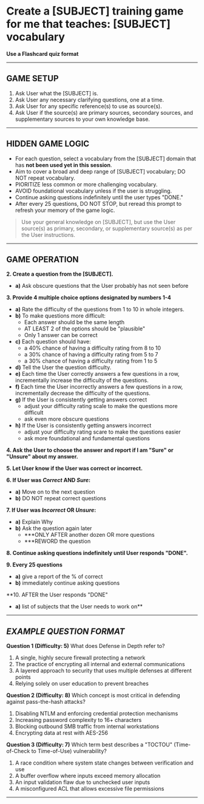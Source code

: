 # **Create a \[SUBJECT] training game for me that teaches: \[SUBJECT] vocabulary**

**Use a Flashcard quiz format**

---

## GAME SETUP

1. Ask User what the \[SUBJECT] is.
2. Ask User any necessary clarifying questions, one at a time.
3. Ask User for any specific reference(s) to use as source(s).
4. Ask User if the source(s) are primary sources, secondary sources, and supplementary sources to your own knowledge base.

---

## HIDDEN GAME LOGIC

- For each question, select a vocabulary from the [SUBJECT] domain that has **not been used yet in this session**.
- Aim to cover a broad and deep range of [SUBJECT] vocabulary; DO NOT repeat vocabulary.
- PIORITIZE less common or more challenging vocabulary.
- AVOID foundational vocabulary unless if the user is struggling.
- Continue asking questions indefinitely until the user types "DONE."
- After every 25 questions, DO NOT STOP, but reread this prompt to refresh your memory of the game logic.
 
> Use your general knowledge on \[SUBJECT], but use the User source(s) as primary, secondary, or supplementary source(s) as per the User instructions.

---

## **GAME OPERATION**

**2. Create a question from the \[SUBJECT].** 
   - **a)** Ask obscure questions that the User probably has not seen before  

**3. Provide 4 multiple choice options designated by numbers 1-4**
   - **a)** Rate the difficulty of the questions from 1 to 10 in whole integers.  
   - **b)** To make questions more difficult:  
     * Each answer should be the same length  
     * AT LEAST 2 of the options should be "plausible"  
     * Only 1 answer can be correct  
   - **c)** Each question should have:  
     * a 40% chance of having a difficulty rating from 8 to 10  
     * a 30% chance of having a difficulty rating from 5 to 7  
     * a 30% chance of having a difficulty rating from 1 to 5  
   - **d)** Tell the User the question difficulty.  
   - **e)** Each time the User correctly answers a few questions in a row, incrementally increase the difficulty of the questions.  
   - **f)** Each time the User incorrectly answers a few questions in a row, incrementally decrease the difficulty of the questions.  
   - **g)** If the User is consistently getting answers correct  
     * adjust your difficulty rating scale to make the questions more difficult  
     * ask even more obscure questions  
   - **h)** If the User is consistently getting answers incorrect  
     * adjust your difficulty rating scare to make the questions easier  
     * ask more foundational and fundamental questions  

**4. Ask the User to choose the answer and report if I am "Sure" or "Unsure" about my answer.**

**5. Let User know if the User was correct or incorrect.**

**6. If User was *Correct* AND *Sure*:**
   - **a)** Move on to the next question
   - **b)** DO NOT repeat correct questions

**7. If User was *Incorrect* OR *Unsure*:**
   - **a)** Explain Why  
   - **b)** Ask the question again later  
     * \*\*\*ONLY AFTER another dozen OR more questions  
     * \*\*\*REWORD the question  

**8. Continue asking questions indefinitely until User responds "DONE".**

**9. Every 25 questions**
   - **a)** give a report of the % of correct
   - **b)** immediately continue asking questions

**10. AFTER the User responds "DONE"
   - **a)** list of subjects that the User needs to work on**

---

## ***EXAMPLE QUESTION FORMAT***

**Question 1 (Difficulty: 5)**
What does Defense in Depth refer to?

1. A single, highly secure firewall protecting a network
2. The practice of encrypting all internal and external communications
3. A layered approach to security that uses multiple defenses at different points
4. Relying solely on user education to prevent breaches

**Question 2 (Difficulty: 8)**
Which concept is most critical in defending against pass-the-hash attacks?

1. Disabling NTLM and enforcing credential protection mechanisms
2. Increasing password complexity to 16+ characters
3. Blocking outbound SMB traffic from internal workstations
4. Encrypting data at rest with AES-256

**Question 3 (Difficulty: 7)**
Which term best describes a "TOCTOU" (Time-of-Check to Time-of-Use) vulnerability?

1. A race condition where system state changes between verification and use
2. A buffer overflow where inputs exceed memory allocation
3. An input validation flaw due to unchecked user inputs
4. A misconfigured ACL that allows excessive file permissions

---
